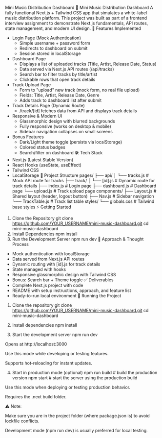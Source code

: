 Mini Music Distribution Dashboard
🎵 Mini Music Distribution Dashboard
A fully functional Next.js + Tailwind CSS app that simulates a white-label music distribution platform.
This project was built as part of a frontend interview assignment to demonstrate Next.js fundamentals,
API routes, state management, and modern UI design.
🚀 Features Implemented
- Login Page (Mock Authentication)
  - Simple username + password form
  - Redirects to dashboard on submit
  - Session stored in localStorage
- Dashboard Page
  - Displays a list of uploaded tracks (Title, Artist, Release Date, Status)
  - Data served via Next.js API routes (/api/tracks)
  - Search bar to filter tracks by title/artist
  - Clickable rows that open track details
- Track Upload Page
  - Form to "upload" new track (mock form, no real file upload)
  - Fields: Title, Artist, Release Date, Genre
  - Adds track to dashboard list after submit
- Track Details Page (Dynamic Route)
  - /track/[id] fetches data from API and displays track details
- Responsive & Modern UI
  - Glassmorphic design with blurred backgrounds
  - Fully responsive (works on desktop & mobile)
  - Sidebar navigation collapses on small screens
- Bonus Features
  - Dark/Light theme toggle (persists via localStorage)
  - Colored status badges
  - Search/filter on dashboard
🛠️ Tech Stack
- Next.js (Latest Stable Version)
- React Hooks (useState, useEffect)
- Tailwind CSS
- LocalStorage
📂 Project Structure
pages/
 ├── api/
 │    └── tracks.js      # Mock API route for tracks
 ├── track/
 │    └── [id].js        # Dynamic route for track details
 ├── index.js            # Login page
 ├── dashboard.js        # Dashboard page
 └── upload.js           # Track upload page
components/
 ├── Layout.js           # Shared layout (header, logout button)
 ├── Nav.js              # Sidebar navigation
 └── TrackTable.js       # Track list table
styles/
 └── globals.css         # Tailwind base styles
⚡ Getting Started
1. Clone the Repository
    git clone https://github.com/YOUR_USERNAME/mini-music-dashboard.git
    cd mini-music-dashboard
2. Install Dependencies
    npm install
3. Run the Development Server
    npm run dev
🧠 Approach & Thought Process
- Mock authentication with localStorage
- Data served from Next.js API routes
- Dynamic routing with [id].js for track details
- State managed with hooks
- Responsive glassmorphic design with Tailwind CSS
- Bonus: Search bar + Theme toggle
✅ Deliverables
- Complete Next.js project with code
- README with setup instructions, approach, and feature list
- Ready-to-run local environment
🚀 Running the Project
1. Clone the repository
git clone https://github.com/YOUR_USERNAME/mini-music-dashboard.git
cd mini-music-dashboard

2. Install dependencies
npm install

3. Start the development server
npm run dev


Opens at http://localhost:3000

Use this mode while developing or testing features.

Supports hot-reloading for instant updates.

4. Start in production mode (optional)
npm run build    # build the production version
npm start        # start the server using the production build


Use this mode when deploying or testing production behavior.

Requires the .next build folder.

⚠ Note:

Make sure you are in the project folder (where package.json is) to avoid lockfile conflicts.

Development mode (npm run dev) is usually preferred for local testing.

